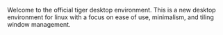 Welcome to the official tiger desktop environment. This is a new desktop environment for linux with a focus on ease of use, minimalism, and tiling window management.
